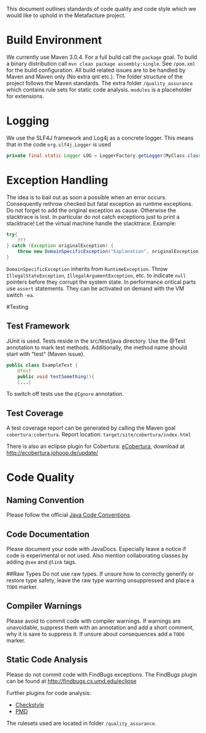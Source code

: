 This document outlines standards of code quality and code style which we would like to uphold in the Metafacture project.


# Build Environment
We currently use Maven 3.0.4. For a full build call the `package` goal. To build a binary distribution call `mvn clean package assembly:single`. See `/pom.xml` for the build configuration. All build related issues are to be handled by Maven and Maven only (No extra qnt etc.). 
The folder structure of the project follows the Maven standards. The extra folder `/quality_assurance` which contains rule sets for static code analysis. `modules` is a placeholder for extensions.

# Logging
We use the SLF4J framework and Log4j as a concrete logger. This means that in the code `org.slf4j.Logger` is used

```java
private final static Logger LOG = LoggerFactory.getLogger(MyClass.class);
```

# Exception Handling

The idea is to bail out as soon a possible when an error occurs. Consequently rethrow checked but fatal exception as runtime exceptions. Do not forget to add the original exception as cause. Otherwise the stacktrace is lost. In particular do not catch exceptions just to print a stacktrace! Let the virtual machine handle the stacktrace. Example: 

```java
try{
	???
} catch (Exception originalException) {
	throw new DomainSpecificException("Explanation", originalException);
}
```

`DomainSpecificException` inherits from `RuntimeException`. 
Throw `IllegalStateException`, `IllegalArgumentException`, etc. to indicate `null` pointers before they corrupt the system state. In performance critical parts use `assert` statements. They can be activated on demand with the VM switch `-ea`. 

#Testing

## Test Framework
JUnit is used. Tests reside in the src/test/java directory. Use the @Test annotation to mark test methods. Additionally, the method name should start with "test" (Maven issue). 

```java
public class ExampleTest {
	@Test
	public void testSomething(){
	[...]
```
To switch off tests use the `@Ignore` annotation. 

## Test Coverage
A test coverage report can be generated by calling the Maven goal `cobertura:cobertura`. Report location: `target/site/cobertura/index.html` 

There is also an eclipse plugin for Cobertura: [eCobertura](http://ecobertura.johoop.de/), download at http://ecobertura.johoop.de/update/ 

# Code Quality
## Naming Convention
Please follow the official [Java Code Conventions](http://www.oracle.com/technetwork/java/codeconventions-150003.pdf).

## Code Documentation
Please document your code with JavaDocs. Especially leave a notice if code is experimental or not used. Also mention collaborating classes by adding `@see` and `@link` tags. 

##Raw Types
Do not use raw types. If unsure how to correctly generify or restore type safety, leave the raw type warning unsuppressed and place a `TODO` marker. 

## Compiler Warnings
Please avoid to commit code with compiler warnings. If warnings are unavoidable, suppress them with an annotation and add a short comment, why it is save to suppress it. If unsure about consequences add a `TODO` marker.

## Static Code Analysis
Please do not commit code with FindBugs exceptions. The FindBugs plugin can be found at http://findbugs.cs.umd.edu/eclipse 

Further plugins for code analysis: 
* [Checkstyle](http://eclipse-cs.sf.net/update/")
* [PMD](http://pmd.sourceforge.net/eclipse)

The rulesets used are located in folder `/quality_assurance`. 